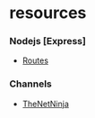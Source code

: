 # resources

### Nodejs [Express]
- [Routes](https://www.youtube.com/watch?v=BNikS1X5NVk)



### Channels
- [TheNetNinja](https://www.youtube.com/channel/UCW5YeuERMmlnqo4oq8vwUpg)
